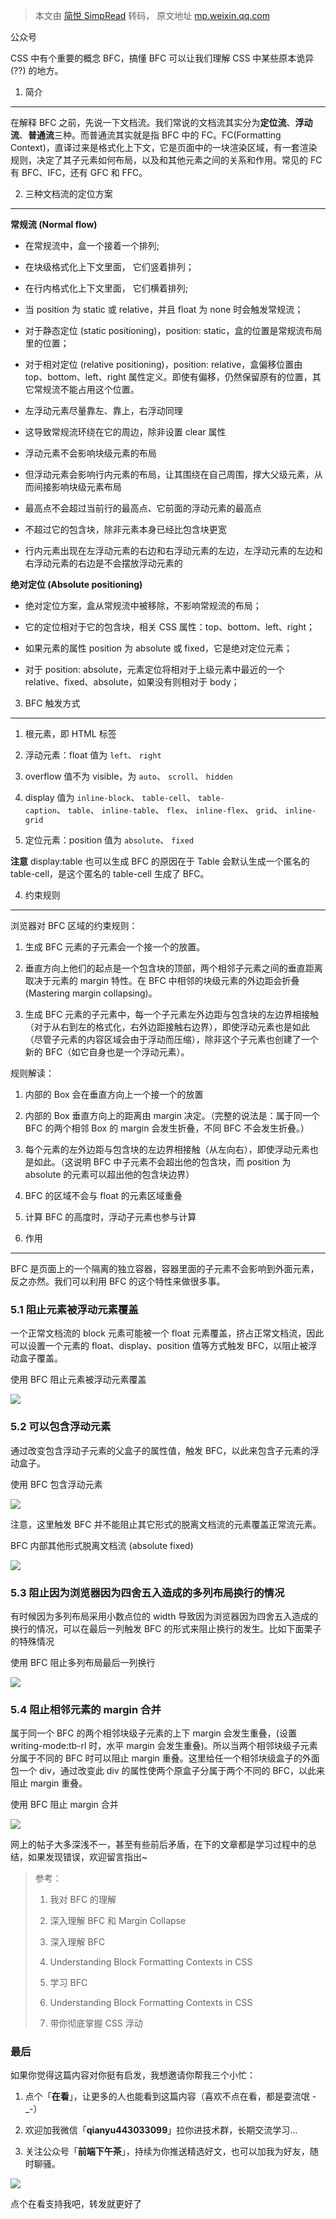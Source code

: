 > 本文由 [简悦 SimpRead](http://ksria.com/simpread/) 转码， 原文地址 [mp.weixin.qq.com](https://mp.weixin.qq.com/s?__biz=Mzg5ODA5MzQ2Mw==&mid=2247489796&idx=1&sn=72a287c9cf89996bc7129942e75fd428&chksm=c06681fcf71108ea94d6a8b02b89cbdc01ebe4d76680b018ac155b80e553e0927ea4817bdacb&scene=21#wechat_redirect)

公众号

CSS 中有个重要的概念 BFC，搞懂 BFC 可以让我们理解 CSS 中某些原本诡异 (??) 的地方。

1. 简介
-----

在解释 BFC 之前，先说一下文档流。我们常说的文档流其实分为**定位流**、**浮动流**、**普通流**三种。而普通流其实就是指 BFC 中的 FC。FC(Formatting Context)，直译过来是格式化上下文，它是页面中的一块渲染区域，有一套渲染规则，决定了其子元素如何布局，以及和其他元素之间的关系和作用。常见的 FC 有 BFC、IFC，还有 GFC 和 FFC。

2. 三种文档流的定位方案
-------------

**常规流 (Normal flow)**

*   在常规流中，盒一个接着一个排列;
    
*   在块级格式化上下文里面， 它们竖着排列；
    
*   在行内格式化上下文里面， 它们横着排列;
    
*   当 position 为 static 或 relative，并且 float 为 none 时会触发常规流；
    
*   对于静态定位 (static positioning)，position: static，盒的位置是常规流布局里的位置；
    
*   对于相对定位 (relative positioning)，position: relative，盒偏移位置由 top、bottom、left、right 属性定义。即使有偏移，仍然保留原有的位置，其它常规流不能占用这个位置。
    

*   左浮动元素尽量靠左、靠上，右浮动同理
    
*   这导致常规流环绕在它的周边，除非设置 clear 属性
    
*   浮动元素不会影响块级元素的布局
    
*   但浮动元素会影响行内元素的布局，让其围绕在自己周围，撑大父级元素，从而间接影响块级元素布局
    
*   最高点不会超过当前行的最高点、它前面的浮动元素的最高点
    
*   不超过它的包含块，除非元素本身已经比包含块更宽
    
*   行内元素出现在左浮动元素的右边和右浮动元素的左边，左浮动元素的左边和右浮动元素的右边是不会摆放浮动元素的
    

**绝对定位 (Absolute positioning)**

*   绝对定位方案，盒从常规流中被移除，不影响常规流的布局；
    
*   它的定位相对于它的包含块，相关 CSS 属性：top、bottom、left、right；
    
*   如果元素的属性 position 为 absolute 或 fixed，它是绝对定位元素；
    
*   对于 position: absolute，元素定位将相对于上级元素中最近的一个 relative、fixed、absolute，如果没有则相对于 body；
    

3. BFC 触发方式
-----------

1.  根元素，即 HTML 标签
    
2.  浮动元素：float 值为 `left`、 `right`
    
3.  overflow 值不为 visible，为 `auto`、 `scroll`、 `hidden`
    
4.  display 值为 `inline-block`、 `table-cell`、 `table-caption`、 `table`、 `inline-table`、 `flex`、 `inline-flex`、 `grid`、 `inline-grid`
    
5.  定位元素：position 值为 `absolute`、 `fixed`
    

**注意** display:table 也可以生成 BFC 的原因在于 Table 会默认生成一个匿名的 table-cell，是这个匿名的 table-cell 生成了 BFC。

4. 约束规则
-------

浏览器对 BFC 区域的约束规则：

1.  生成 BFC 元素的子元素会一个接一个的放置。
    
2.  垂直方向上他们的起点是一个包含块的顶部，两个相邻子元素之间的垂直距离取决于元素的 margin 特性。在 BFC 中相邻的块级元素的外边距会折叠 (Mastering margin collapsing)。
    
3.  生成 BFC 元素的子元素中，每一个子元素左外边距与包含块的左边界相接触（对于从右到左的格式化，右外边距接触右边界），即使浮动元素也是如此（尽管子元素的内容区域会由于浮动而压缩），除非这个子元素也创建了一个新的 BFC（如它自身也是一个浮动元素）。
    

规则解读：

1.  内部的 Box 会在垂直方向上一个接一个的放置
    
2.  内部的 Box 垂直方向上的距离由 margin 决定。（完整的说法是：属于同一个 BFC 的两个相邻 Box 的 margin 会发生折叠，不同 BFC 不会发生折叠。）
    
3.  每个元素的左外边距与包含块的左边界相接触（从左向右），即使浮动元素也是如此。（这说明 BFC 中子元素不会超出他的包含块，而 position 为 absolute 的元素可以超出他的包含块边界）
    
4.  BFC 的区域不会与 float 的元素区域重叠
    
5.  计算 BFC 的高度时，浮动子元素也参与计算
    

5. 作用
-----

BFC 是页面上的一个隔离的独立容器，容器里面的子元素不会影响到外面元素，反之亦然。我们可以利用 BFC 的这个特性来做很多事。

### 5.1 阻止元素被浮动元素覆盖

一个正常文档流的 block 元素可能被一个 float 元素覆盖，挤占正常文档流，因此可以设置一个元素的 float、display、position 值等方式触发 BFC，以阻止被浮动盒子覆盖。

使用 BFC 阻止元素被浮动元素覆盖

![](https://mmbiz.qpic.cn/mmbiz_gif/XP4dRIhZqqULvIgcDgXQz5jeYuwdKp6B4II0FYZ6TCxSjQb2SUp1VkoibiaApHA6MxibbQQfxsIKSyJvianI76dbbw/640?wx_fmt=gif)

### 5.2 可以包含浮动元素

通过改变包含浮动子元素的父盒子的属性值，触发 BFC，以此来包含子元素的浮动盒子。

使用 BFC 包含浮动元素

![](https://mmbiz.qpic.cn/mmbiz_gif/XP4dRIhZqqULvIgcDgXQz5jeYuwdKp6BicksVTXjHfnsQZFSQmict5zLf1iapEibWCY1LM9iakxsWoJzrYwfztZgXdQ/640?wx_fmt=gif)

注意，这里触发 BFC 并不能阻止其它形式的脱离文档流的元素覆盖正常流元素。

BFC 内部其他形式脱离文档流 (absolute fixed)

![](https://mmbiz.qpic.cn/mmbiz_png/XP4dRIhZqqULvIgcDgXQz5jeYuwdKp6BrWBbucH9A9RB5scOkHLMM7EfCdibRv9hvkBAFPFCRFd3qQv6nlPoU1Q/640?wx_fmt=png)

### 5.3 阻止因为浏览器因为四舍五入造成的多列布局换行的情况

有时候因为多列布局采用小数点位的 width 导致因为浏览器因为四舍五入造成的换行的情况，可以在最后一列触发 BFC 的形式来阻止换行的发生。比如下面栗子的特殊情况

使用 BFC 阻止多列布局最后一列换行

![](https://mmbiz.qpic.cn/mmbiz_gif/XP4dRIhZqqULvIgcDgXQz5jeYuwdKp6BGvEBVagTASACsqj5d5w6xuRicriahkgldt6kqmbCTp3ObUO4MVeP2jDw/640?wx_fmt=gif)

### 5.4 阻止相邻元素的 margin 合并

属于同一个 BFC 的两个相邻块级子元素的上下 margin 会发生重叠，(设置 writing-mode:tb-rl 时，水平 margin 会发生重叠)。所以当两个相邻块级子元素分属于不同的 BFC 时可以阻止 margin 重叠。这里给任一个相邻块级盒子的外面包一个 div，通过改变此 div 的属性使两个原盒子分属于两个不同的 BFC，以此来阻止 margin 重叠。

使用 BFC 阻止 margin 合并

![](https://mmbiz.qpic.cn/mmbiz_gif/XP4dRIhZqqULvIgcDgXQz5jeYuwdKp6BWLzzgumdicFmAwia1t4oGsCfacL7sFuWLLZ47T0cLocqQxdJ8ibnzT3kw/640?wx_fmt=gif)

网上的帖子大多深浅不一，甚至有些前后矛盾，在下的文章都是学习过程中的总结，如果发现错误，欢迎留言指出~

> 参考：
> 
> 1.  我对 BFC 的理解
>     
> 2.  深入理解 BFC 和 Margin Collapse
>     
> 3.  深入理解 BFC
>     
> 4.  Understanding Block Formatting Contexts in CSS
>     
> 5.  学习 BFC
>     
> 6.  Understanding Block Formatting Contexts in CSS
>     
> 7.  带你彻底掌握 CSS 浮动
>     

### 最后

  

  

如果你觉得这篇内容对你挺有启发，我想邀请你帮我三个小忙：  

1.  点个「**在看**」，让更多的人也能看到这篇内容（喜欢不点在看，都是耍流氓 -_-）
    
2.  欢迎加我微信「**qianyu443033099**」拉你进技术群，长期交流学习...
    
3.  关注公众号「**前端下午茶**」，持续为你推送精选好文，也可以加我为好友，随时聊骚。
    

![](https://mmbiz.qpic.cn/sz_mmbiz_png/2wV7LicL762ZUCR5WEela9H9fDfYic8BAp8ib4cmuicFgACoRwORYGwkBtgUVaILLOjXtlGBnicuM5246MgketktMCg/640?wx_fmt=png)

点个在看支持我吧，转发就更好了